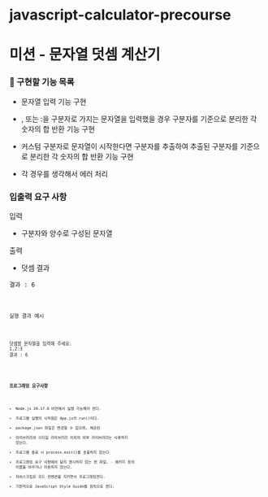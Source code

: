 # javascript-calculator-precourse

# 미션 - 문자열 덧셈 계산기

### 🚀 구현할 기능 목록

- 문자열 입력 기능 구현

- , 또는 :을 구분자로 가지는 문자열을 입력했을 경우 구분자를 기준으로 분리한 각 숫자의 합 반환 기능 구현

- 커스텀 구분자로 문자열이 시작한다면 구분자를 추출하여 추출된 구분자를 기준으로 분리한 각 숫자의 합 반환 기능 구현

- 각 경우를 생각해서 에러 처리

### 입출력 요구 사항

입력

- 구분자와 양수로 구성된 문자열

출력

- 덧셈 결과
<pre><code>결과 : 6<code></pre>

실행 결과 예시

<pre>
<code>
덧셈할 문자열을 입력해 주세요.
1,2:3
결과 : 6
<code>
</pre>

### 프로그래밍 요구사항

- Node.js 20.17.0 버전에서 실행 가능해야 한다.
- 프로그램 실행의 시작점은 App.js의 run()이다.
- package.json 파일은 변경할 수 없으며, 제공된
- 라이브러리와 스타일 라이브러리 이외의 외부 라이브러리는 사용하지 않는다.
- 프로그램 종료 시 process.exit()를 호출하지 않는다.
- 프로그래밍 요구 사항에서 달리 명시하지 않는 한 파일, - 패키지 등의 이름을 바꾸거나 이동하지 않는다.
- 자바스크립트 코드 컨벤션을 지키면서 프로그래밍한다.
- 기본적으로 JavaScript Style Guide를 원칙으로 한다.
